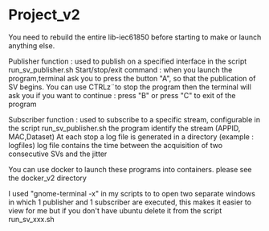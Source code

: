 # Project_v2
You need to rebuild the entire lib-iec61850 before starting to make or launch anything else.

Publisher function : used to publish on a specified interface in the script run_sv_publisher.sh
Start/stop/exit command : when you launch the program,terminal ask you to press the button "A", so that the publication of SV begins.
                           You can use CTRLz¨to stop the program then the terminal will ask you if you want to continue : press "B" 
                           or press "C" to exit of the program

Subscriber function :  used to subscribe to a specific stream, configurable in the script run_sv_publisher.sh
the program identify the stream (APPID, MAC,Dataset)
At each stop a log file is generated in a directory (example : logfiles)
log file contains the time between the acquisition of two consecutive SVs and the jitter

You can use docker to launch these programs into containers. please see the docker_v2 directory

I used "gnome-terminal -x" in my scripts to to open two separate windows in which 1 publisher and 1 subscriber are executed, this makes it easier to view for me but if you don't have ubuntu delete it from the script run_sv_xxx.sh



